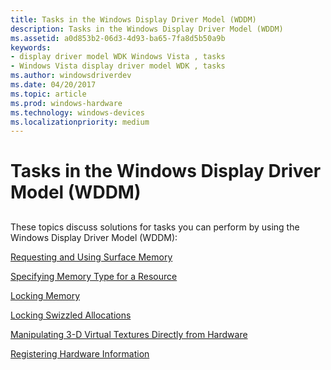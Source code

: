 ```yaml
---
title: Tasks in the Windows Display Driver Model (WDDM)
description: Tasks in the Windows Display Driver Model (WDDM)
ms.assetid: a0d853b2-06d3-4d93-ba65-7fa8d5b50a9b
keywords:
- display driver model WDK Windows Vista , tasks
- Windows Vista display driver model WDK , tasks
ms.author: windowsdriverdev
ms.date: 04/20/2017
ms.topic: article
ms.prod: windows-hardware
ms.technology: windows-devices
ms.localizationpriority: medium
---
```


# Tasks in the Windows Display Driver Model (WDDM)


## <span id="ddk_tasks_in_the_windows_codename_longhorn_display_driver_model_gg"></span><span id="DDK_TASKS_IN_THE_WINDOWS_CODENAME_LONGHORN_DISPLAY_DRIVER_MODEL_GG"></span>


These topics discuss solutions for tasks you can perform by using the Windows Display Driver Model (WDDM):

[Requesting and Using Surface Memory](requesting-and-using-surface-memory.md)

[Specifying Memory Type for a Resource](specifying-memory-type-for-a-resource.md)

[Locking Memory](locking-memory.md)

[Locking Swizzled Allocations](locking-swizzled-allocations.md)

[Manipulating 3-D Virtual Textures Directly from Hardware](manipulating-3-d-virtual-textures-directly-from-hardware.md)

[Registering Hardware Information](registering-hardware-information.md)

 

 





